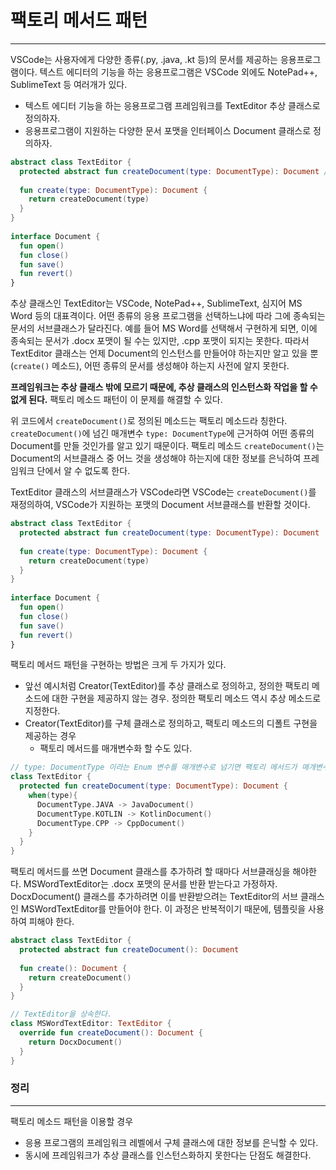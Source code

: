 # 팩토리 메서드 패턴
---
 
VSCode는 사용자에게 다양한 종류(.py, .java, .kt 등)의 문서를 제공하는 응용프로그램이다. 텍스트 에디터의 기능을 하는 응용프로그램은 VSCode 외에도 NotePad++, SublimeText 등 여러개가 있다. 
- 텍스트 에디터 기능을 하는 응용프로그램 프레임워크를 TextEditor 추상 클래스로 정의하자.
- 응용프로그램이 지원하는 다양한 문서 포맷을 인터페이스 Document 클래스로 정의하자.
 
```kotlin
abstract class TextEditor {
  protected abstract fun createDocument(type: DocumentType): Document // 팩토리 메소드
 
  fun create(type: DocumentType): Document {
    return createDocument(type)
  }
}
 
interface Document {
  fun open()
  fun close()
  fun save()
  fun revert()
}
```
추상 클래스인 TextEditor는 VSCode, NotePad++, SublimeText, 심지어 MS Word 등의 대표격이다. 어떤 종류의 응용 프로그램을 선택하느냐에 따라 그에 종속되는 문서의 서브클래스가 달라진다. 예를 들어 MS Word를 선택해서 구현하게 되면, 이에 종속되는 문서가 .docx 포맷이 될 수는 있지만, .cpp 포맷이 되지는 못한다. 따라서 TextEditor 클래스는 언제 Document의 인스턴스를 만들어야 하는지만 알고 있을 뿐(`create()` 메소드), 어떤 종류의 문서를 생성해야 하는지 사전에 알지 못한다. 
 
**프레임워크는 추상 클래스 밖에 모르기 때문에, 추상 클래스의 인스턴스화 작업을 할 수 없게 된다.** 팩토리 메소드 패턴이 이 문제를 해결할 수 있다.
 
위 코드에서 `createDocument()`로 정의된 메소드는 팩토리 메소드라 칭한다. `createDocument()`에 넘긴 매개변수 `type: DocumentType`에 근거하여 어떤 종류의 Document를 만들 것인가를 알고 있기 때문이다. 팩토리 메소드 `createDocument()`는 Document의 서브클래스 중 어느 것을 생성해야 하는지에 대한 정보를 은닉하여 프레임워크 단에서 알 수 없도록 한다.
 
TextEditor 클래스의 서브클래스가 VSCode라면 VSCode는 `createDocument()`를 재정의하여, VSCode가 지원하는 포맷의 Document 서브클래스를 반환할 것이다. 
 
```kotlin
abstract class TextEditor {
  protected abstract fun createDocument(type: DocumentType): Document
 
  fun create(type: DocumentType): Document {
    return createDocument(type)
  }
}
 
interface Document {
  fun open()
  fun close()
  fun save()
  fun revert()
}
```

팩토리 메서드 패턴을 구현하는 방법은 크게 두 가지가 있다. 
- 앞선 예시처럼 Creator(TextEditor)를 추상 클래스로 정의하고, 정의한 팩토리 메소드에 대한 구현을 제공하지 않는 경우. 정의한 팩토리 메소드 역시 추상 메소드로 지정한다.
- Creator(TextEditor)를 구체 클래스로 정의하고, 팩토리 메소드의 디폴트 구현을 제공하는 경우
  - 팩토리 메서드를 매개변수화 할 수도 있다.

```kotlin
// type: DocumentType 이라는 Enum 변수를 매개변수로 넘기면 팩토리 메서드가 매개변수를 받아서 어떤 종류의 제품을 생성할지 식별할 수 있다. 여기서는 제공 문서를 Java, Kotlin, Cpp를 기본값으로 정의하였는데, TextEditor의 서브클래스에서 이를 오버라이드하여 문서 생성에 대한 로직을 더 추가할 수도 있을 것이다.
class TextEditor {
  protected fun createDocument(type: DocumentType): Document {
    when(type){
      DocumentType.JAVA -> JavaDocument()
      DocumentType.KOTLIN -> KotlinDocument()
      DocumentType.CPP -> CppDocument()
    }
  }
}
```

팩토리 메서드를 쓰면 Document 클래스를 추가하려 할 때마다 서브클래싱을 해야한다. MSWordTextEditor는 .docx 포맷의 문서를 반환 받는다고 가정하자. DocxDocument() 클래스를 추가하려면 이를 반환받으려는 TextEditor의 서브 클래스인 MSWordTextEditor를 만들어야 한다. 이 과정은 반복적이기 때문에, 템플릿을 사용하여 피해야 한다.
```kotlin
abstract class TextEditor {
  protected abstract fun createDocument(): Document
 
  fun create(): Document {
    return createDocument()
  }
}

// TextEditor을 상속한다.
class MSWordTextEditor: TextEditor {
  override fun createDocument(): Document {
    return DocxDocument()
  }
}
```
 
### 정리
---
팩토리 메소드 패턴을 이용할 경우
- 응용 프로그램의 프레임워크 레벨에서 구체 클래스에 대한 정보를 은닉할 수 있다.
- 동시에 프레임워크가 추상 클래스를 인스턴스화하지 못한다는 단점도 해결한다.
